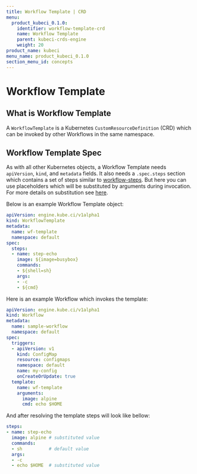 ```yaml
---
title: Workflow Template | CRD
menu:
  product_kubeci_0.1.0:
    identifier: workflow-template-crd
    name: Workflow Template
    parent: kubeci-crds-engine
    weight: 20
product_name: kubeci
menu_name: product_kubeci_0.1.0
section_menu_id: concepts
---
```


# Workflow Template

## What is Workflow Template

A `WorkflowTemplate` is a Kubernetes `CustomResourceDefinition` (CRD) which can be invoked by other Workflows in the same namespace.

## Workflow Template Spec

As with all other Kubernetes objects, a Workflow Template needs `apiVersion`, `kind`, and `metadata` fields. It also needs a `.spec.steps` section which contains a set of steps similar to [workflow-steps](workflow.md#specsteps). But here you can use placeholders which will be substituted by arguments during invocation. For more details on substitution see [here](https://github.com/drone/docs/blob/v0.8.0/content/usage/config/substitution.md).

Below is an example Workflow Template object:

```yaml
apiVersion: engine.kube.ci/v1alpha1
kind: WorkflowTemplate
metadata:
  name: wf-template
  namespace: default
spec:
  steps:
  - name: step-echo
    image: ${image=busybox}
    commands:
    - ${shell=sh}
    args:
    - -c
    - ${cmd}
```

Here is an example Workflow which invokes the template:

```yaml
apiVersion: engine.kube.ci/v1alpha1
kind: Workflow
metadata:
  name: sample-workflow
  namespace: default
spec:
  triggers:
  - apiVersion: v1
    kind: ConfigMap
    resource: configmaps
    namespace: default
    name: my-config
    onCreateOrUpdate: true
  template:
    name: wf-template
    arguments:
      image: alpine
      cmd: echo $HOME
```

And after resolving the template steps will look like bellow:

```yaml
steps:
- name: step-echo
  image: alpine # substituted value
  commands:
  - sh          # default value
  args:
  - -c
  - echo $HOME  # substituted value
```